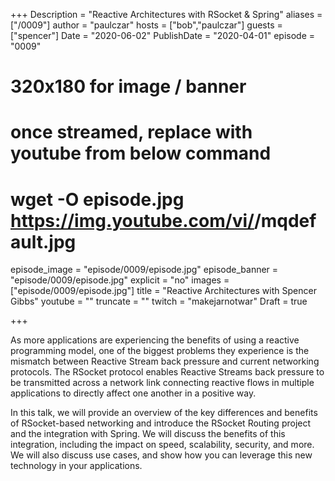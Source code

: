 +++
Description = "Reactive Architectures with RSocket & Spring"
aliases = ["/0009"]
author = "paulczar"
hosts = ["bob","paulczar"]
guests = ["spencer"]
Date = "2020-06-02"
PublishDate = "2020-04-01"
episode = "0009"
# 320x180 for image / banner
# once streamed, replace with youtube from below command
# wget -O episode.jpg https://img.youtube.com/vi/<youtube-id>/mqdefault.jpg
episode_image = "episode/0009/episode.jpg"
episode_banner = "episode/0009/episode.jpg"
explicit = "no"
images = ["episode/0009/episode.jpg"]
title = "Reactive Architectures with Spencer Gibbs"
youtube = ""
truncate = ""
twitch = "makejarnotwar"
Draft = true

+++

As more applications are experiencing the benefits of using a reactive programming model, one of the biggest problems they experience is the mismatch between Reactive Stream back pressure and current networking protocols. The RSocket protocol enables Reactive Streams back pressure to be transmitted across a network link connecting reactive flows in multiple applications to directly affect one another in a positive way.

In this talk, we will provide an overview of the key differences and benefits of RSocket-based networking and introduce the RSocket Routing project and the integration with Spring. We will discuss the benefits of this integration, including the impact on speed, scalability, security, and more. We will also discuss use cases, and show how you can leverage this new technology in your applications.